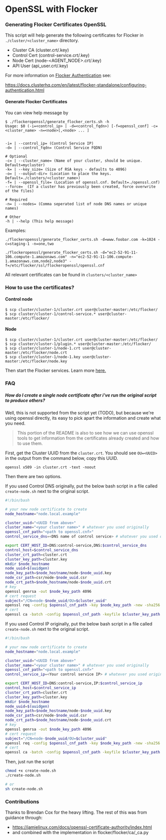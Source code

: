 # OpenSSL with Flocker

### Generating Flocker Certificates OpenSSL

This script will help generate the following certificates for Flocker in `./cluster/<cluster_name>` directory.

* Cluster CA (cluster.crt/.key)
* Control Cert (control-service.crt/.key)
* Node Cert (node-<AGENT_NODE>.crt/.key)
* API User (api_user.crt/.key)

For more information on [Flocker Authentication](https://docs.clusterhq.com/en/latest/flocker-standalone/configuring-authentication.html) see:

https://docs.clusterhq.com/en/latest/flocker-standalone/configuring-authentication.html

#### Generate Flocker Certificates

You can view help message by
```
$ ./flockeropenssl/generate_flocker_certs.sh -h
Usage: $0 (-i=<control_ip> | -d=<control_fqdn>) [-f=openssl_conf] -c=<cluster_name> -n=<node>[,<node> ... ]


-i= | --control_ip= (Control Service IP)
-d= | --control_fqdn= (Control Service FQDN)

# Optional
-c= | --cluster_name= (Name of your cluster, should be unique. Default=mycluster)
-k= | --key_size= (Size of RSA keys - defaults to 4096)
-o= | --output-dir= (Location to place the keys. Default=./clusters/<cluster_name>)
-f= | --openssl_file= (Location of openssl.cnf. Default=./openssl.cnf)
--force=  (If a cluster has previously been created, force overwrite of the files)

# Required
-n= | --nodes= (Comma seperated list of node DNS names or unique names)

# Other
-h | --help (This help message)
```

Examples:

```
./flockeropenssl/generate_flocker_certs.sh -d=www.foobar.com -k=1024 -c=staging-1 -n=one,two
```
```
./flockeropenssl/generate_flocker_certs.sh -d="ec2-52-91-11-106.compute-1.amazonaws.com" -n="ec2-52-91-11-106.compute-1.amazonaws.com,node2,node3" -f=/etc/flocker/ssl/flockeropenssl/openssl.cnf
```

All relevant certificates can be found in `clusters/<cluster_name>`


### How to use the certificates?

#### Control node

```
$ scp cluster/cluster-1/cluster.crt user@cluster-master:/etc/flocker/
$ scp cluster/cluster-1/control-service.* user@cluster-master:/etc/flocker/
```

#### Node

```
$ scp cluster/cluster-1/cluster.crt user@cluster-master:/etc/flocker/
$ scp cluster/cluster-1/plugin.* user@cluster-master:/etc/flocker/
$ scp cluster/cluster-1/node-1.crt user@cluster-master:/etc/flocker/node.crt
$ scp cluster/cluster-1/node-1.key user@cluster-master:/etc/flocker/node.key
```

Then start the Flocker services. Learn more [here.](https://docs.clusterhq.com/en/latest/)

### FAQ

##### How do I create a single node certificate after i've run the original script to produce others?

Well, this is not supported from the script yet (TODO), but because we're using openssl directly,
its easy to pick apart the information and create what you need.

> This portion of the README is also to see how we can use openssl tools to get information
> from the certificates already created and how to use them.

First, get the Cluster UUID from the `cluster.crt`. You should see `OU=<UUID>` in the output from the command below, copy this UUID.
```
openssl x509 -in cluster.crt -text -noout
```

Then there are two options.

If you used Control DNS originally, put the below bash script in a file called `create-node.sh` next to the original script.
```bash
#!/bin/bash

# your new node certificate to create
node_hostname="node.local.example"

cluster_uuid="<UUID from above>" 
cluster_name="<your cluster name>" # whatever you used originally
openssl_cnf_path="<path to openssl.cnf>"
control_service_dns=<DNS name of control service> # whatever you used originally

export CERT_HOST_ID=DNS:control-service,DNS:$control_service_dns
control_host=$control_service_dns
cluster_crt_path=cluster.crt
cluster_key_path=cluster.key
mkdir $node_hostname
node_uuid=$(uuidgen)
node_key_path=$node_hostname/node-$node_uuid.key
node_csr_path=csr/node-$node_uuid.csr
node_crt_path=$node_hostname/node-$node_uuid.crt
# key
openssl genrsa -out $node_key_path 4096
# cert request
subject="/CN=node-$node_uuid/OU=$cluster_uuid"
openssl req -config $openssl_cnf_path -key $node_key_path -new -sha256 -subj "$subject" -out $node_csr_path
# cert
openssl ca -batch -config $openssl_cnf_path -keyfile $cluster_key_path -cert $cluster_crt_path -days 7300 -notext -md sha256 -in $node_csr_path -subj "$subject" -out $node_crt_path
```

If you used Control IP originally, put the below bash script in a file called `create-node.sh` next to the original script.
```bash
#!/bin/bash

# your new node certificate to create
node_hostname="node.local.example"

cluster_uuid="<UUID from above>" 
cluster_name="<your cluster name>" # whatever you used originally
openssl_cnf_path="<path to openssl.cnf>"
control_service_ip=<Your control service IP> # whatever you used originally

export CERT_HOST_ID=DNS:control-service,IP:$control_service_ip
control_host=$control_service_ip
cluster_crt_path=cluster.crt
cluster_key_path=cluster.key
mkdir $node_hostname
node_uuid=$(uuidgen)
node_key_path=$node_hostname/node-$node_uuid.key
node_csr_path=csr/node-$node_uuid.csr
node_crt_path=$node_hostname/node-$node_uuid.crt
# key
openssl genrsa -out $node_key_path 4096
# cert request
subject="/CN=node-$node_uuid/OU=$cluster_uuid"
openssl req -config $openssl_cnf_path -key $node_key_path -new -sha256 -subj "$subject" -out $node_csr_path
# cert
openssl ca -batch -config $openssl_cnf_path -keyfile $cluster_key_path -cert $cluster_crt_path -days 7300 -notext -md sha256 -in $node_csr_path -subj "$subject" -out $node_crt_path
```

Then, just run the script
```bash
chmod +x create-node.sh
./create-node.sh

# or
sh create-node.sh
```

### Contributions

Thanks to Brendan Cox for the heavy lifting. The rest of this was from guidance through:
- https://jamielinux.com/docs/openssl-certificate-authority/index.html
- and combined with the implementation in flocker/flocker/ca/_ca.py
